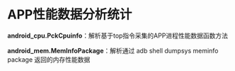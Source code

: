 # APP性能数据分析统计

**android_cpu.PckCpuinfo**：解析基于top指令采集的APP进程性能数据函数方法

**android_mem.MemInfoPackage**：解析通过 adb shell dumpsys meminfo package 返回的内存性能数据
